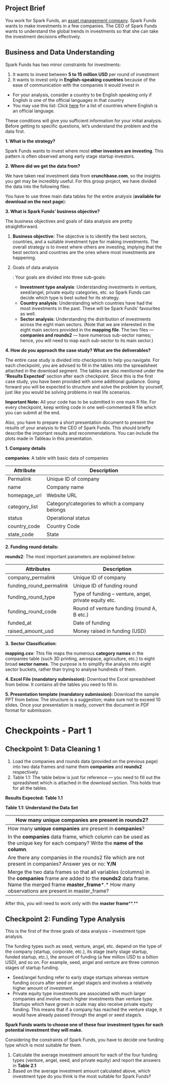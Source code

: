 ## Project Brief

You work for Spark Funds, an [asset management company](http://www.wallstreetmojo.com/what-is-asset-management-company-amc/). Spark Funds wants to make investments in a few companies. The CEO of Spark Funds wants to understand the global trends in investments so that she can take the investment decisions effectively.



## Business and Data Understanding

Spark Funds has two minor constraints for investments:

1. It wants to invest between **5 to 15 million USD** per round of investment
2. It wants to invest only in **English-speaking countries** because of the ease of communication with the companies it would invest in

- For your analysis, consider a country to be English speaking only if English is one of the official languages in that country
- You may use this list: Click [here](http://www.emmir.org/fileadmin/user_upload/admission/Countries_where_English_is_an_official_language.pdf) for a list of countries where English is an official language.

 

These conditions will give you sufficient information for your initial analysis. Before getting to specific questions, let’s understand the problem and the data first.

 

**1. What is the strategy?**

Spark Funds wants to invest where most **other investors are investing**. This pattern is often observed among early stage startup investors.

 

**2. Where did we get the data from?** 



We have taken real investment data from **crunchbase.com**, so the insights you get may be incredibly useful. For this group project, we have divided the data into the following files:

 

You have to use three main data tables for the entire analysis (**available for download on the next page**):

 

**3. What is Spark Funds’ business objective?**

The business objectives and goals of data analysis are pretty straightforward.

1. **Business objective:** The objective is to identify the best sectors, countries, and a suitable investment type for making investments. The overall strategy is to invest where others are investing, implying that the best sectors and countries are the ones where most investments are happening.

2. Goals of data analysis

   : Your goals are divided into three sub-goals:

   - **Investment type analysis**: Understanding investments in venture, seed/angel, private equity categories, etc. so Spark Funds can decide which type is best suited for its strategy.
   - **Country analysis**: Understanding which countries have had the most investments in the past. These will be Spark Funds’ favourites as well.
   - **Sector analysis**: Understanding the distribution of investments across the eight main sectors. (Note that we are interested in the eight main sectors provided in the **mapping file**. The two files — **companies and rounds2** — have numerous sub-sector names; hence, you will need to map each sub-sector to its main sector.)

 

**4. How do you approach the case study? What are the deliverables?**

The entire case study is divided into checkpoints to help you navigate. For each checkpoint, you are advised to fill in the tables into the spreadsheet attached in the download segment. The tables are also mentioned under the **'Results Expected'** section after each checkpoint. Since this is the first case study, you have been provided with some additional guidance. Going forward you will be expected to structure and solve the problem by yourself, just like you would be solving problems in real life scenarios.

 

**Important Note:** All your code has to be submitted in one main R file. For every checkpoint, keep writing code in one well-commented R file which you can submit at the end.

 

Also, you have to prepare a short presentation document to present the results of your analysis to the CEO of Spark Funds. This should briefly describe the important results and recommendations. You can include the plots made in Tableau in this presentation.



**1. Company details**

**companies**: A table with basic data of companies

| Attribute     | Description                                    |
| ------------- | ---------------------------------------------- |
| Permalink     | Unique ID of company                           |
| name          | Company name                                   |
| homepage_url  | Website URL                                    |
| category_list | Category/categories to which a company belongs |
| status        | Operational status                             |
| country_code  | Country Code                                   |
| state_code    | State                                          |

 

**2. Funding round details:** 

**rounds2**: The most important parameters are explained below:

| Attributes              | Description                                           |
| ----------------------- | ----------------------------------------------------- |
| company_permalink       | Unique ID of company                                  |
| funding_round_permalink | Unique ID of funding round                            |
| funding_round_type      | Type of funding – venture, angel, private equity etc. |
| funding_round_code      | Round of venture funding (round A, B etc.)            |
| funded_at               | Date of funding                                       |
| raised_amount_usd       | Money raised in funding (USD)                         |



**3.** **Sector Classification**:

**mapping.csv**: This file maps the numerous **category names** in the companies table (such 3D printing, aerospace, agriculture, etc.) to eight broad **sector names.** The purpose is to simplify the analysis into eight sector buckets, rather than trying to analyse hundreds of them.



**4. Excel File (mandatory submission):** Download the Excel spreadsheet from below. It contains all the tables you need to fill in.



**5. Presentation template (mandatory submission):** Download the sample PPT from below. The structure is a suggestion; make sure not to exceed 10 slides. Once your presentation is ready, convert the document in PDF format for submission.



# Checkpoints - Part 1

## Checkpoint 1: Data Cleaning 1

1. Load the companies and rounds data (provided on the previous page) into two data frames and name them **companies** and **rounds2** respectively.
2. Table 1.1: The table below is just for reference — you need to fill out the spreadsheet which is attached in the download section. This holds true for all the tables.

 

**Results Expected: Table 1.1**

 **Table 1.1: Understand the Data Set** 

| How many **unique companies** are present in **rounds2**?    |      |
| ------------------------------------------------------------ | ---- |
| How many **unique companies** are present in **companies**?  |      |
| In the **companies** data frame, which column can be used as the unique key for each company? Write the **name of the column**. |      |
| Are there any companies in the rounds2 file which are not present in companies? Answer yes or no: **Y/N** |      |
| Merge the two data frames so that all variables (columns) in the **companies** frame are added to the **rounds2** data frame. Name the merged frame **master_frame***.* How many observations are present in master_frame? |      |

 

After this, you will need to work only with the **master frame****.**

 

## Checkpoint 2: Funding Type Analysis



This is the first of the three goals of data analysis – investment type analysis.

 

The funding types such as seed, venture, angel, etc. depend on the type of the company (startup, corporate, etc.), its stage (early stage startup, funded startup, etc.), the amount of funding (a few million USD to a billion USD), and so on. For example, seed, angel and venture are three common stages of startup funding.

- Seed/angel funding refer to early stage startups whereas venture funding occurs after seed or angel stage/s and involves a relatively higher amount of investment.
- Private equity type investments are associated with much larger companies and involve much higher investments than venture type. Startups which have grown in scale may also receive private equity funding. This means that if a company has reached the venture stage, it would have already passed through the angel or seed stage/s.

 

**Spark Funds wants to choose one of these four investment types for each potential investment they will make.**

 

Considering the constraints of Spark Funds, you have to decide one funding type which is most suitable for them.



1. Calculate the average investment amount for each of the four funding types (venture, angel, seed, and private equity) and report the answers in **Table 2.1**
2. Based on the average investment amount calculated above, which investment type do you think is the most suitable for Spark Funds?

